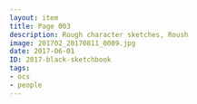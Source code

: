 ```yaml
---
layout: item
title: Page 003
description: Rough character sketches, Roush
image: 201702_20170811_0009.jpg
date: 2017-06-01
ID: 2017-black-sketchbook
tags: 
- ocs 
- people
---
```

